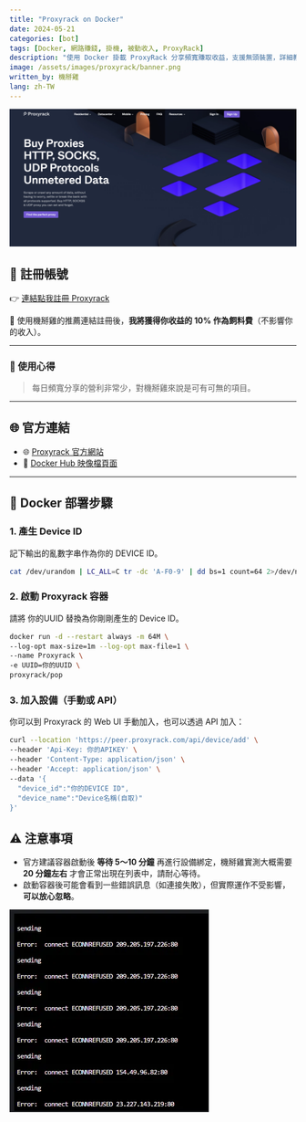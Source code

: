 ```yaml
---
title: "Proxyrack on Docker"
date: 2024-05-21
categories: [bot]
tags: [Docker, 網路賺錢, 掛機, 被動收入, ProxyRack]
description: "使用 Docker 掛載 ProxyRack 分享頻寬賺取收益，支援無頭裝置，詳細教學含註冊與部署指令。"
image: /assets/images/proxyrack/banner.png
written_by: 機掰雞
lang: zh-TW
---
```


![Proxyrack 封面圖](/assets/images/proxyrack/banner.png)

## 📝 註冊帳號

👉 [連結點我註冊 Proxyrack](https://www.proxyrack.com/become-a-peer/)

🎉 使用機掰雞的推薦連結註冊後，**我將獲得你收益的 10% 作為飼料費**（不影響你的收入）。

---

### 🧪 使用心得
 
> 每日頻寬分享的營利非常少，對機掰雞來說是可有可無的項目。

---

## 🌐 官方連結

- 🌐 [Proxyrack 官方網站](https://www.proxyrack.com/become-a-peer/)
- 🐳 [Docker Hub 映像檔頁面](https://hub.docker.com/r/proxyrack/pop)

---

## 🐳 Docker 部署步驟

### 1. 產生 Device ID
記下輸出的亂數字串作為你的 DEVICE ID。
```bash
cat /dev/urandom | LC_ALL=C tr -dc 'A-F0-9' | dd bs=1 count=64 2>/dev/null && echo
```
### 2. 啟動 Proxyrack 容器
請將 你的UUID 替換為你剛剛產生的 Device ID。
```bash 
docker run -d --restart always -m 64M \
--log-opt max-size=1m --log-opt max-file=1 \
--name Proxyrack \
-e UUID=你的UUID \
proxyrack/pop
```
### 3. 加入設備（手動或 API）
你可以到 Proxyrack 的 Web UI 手動加入，也可以透過 API 加入：
```bash  
curl --location 'https://peer.proxyrack.com/api/device/add' \
--header 'Api-Key: 你的APIKEY' \
--header 'Content-Type: application/json' \
--header 'Accept: application/json' \
--data '{ 
  "device_id":"你的DEVICE ID", 
  "device_name":"Device名稱(自取)"
}'
```
## ⚠️ 注意事項

- 官方建議容器啟動後 **等待 5～10 分鐘** 再進行設備綁定，機掰雞實測大概需要 **20 分鐘左右** 才會正常出現在列表中，請耐心等待。
- 啟動容器後可能會看到一些錯誤訊息（如連接失敗），但實際運作不受影響，**可以放心忽略**。

![Proxyrack 錯誤訊息](/assets/images/proxyrack/error.png)
